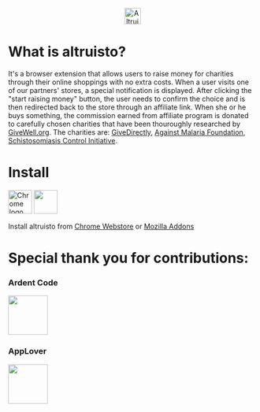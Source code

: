<p align="center"><img src="https://altruisto.com/images/logo.svg" alt="Altruisto logo" height="33"></p>

<h1>What is altruisto?</h1>

It's a browser extension that allows users to raise money for charities through their online shoppings with no extra costs. When a user visits one of our partners' stores, a special notification is displayed. After clicking the "start raising money" button, the user needs to confirm the choice and is then redirected back to the store through an affiliate link. When she or he buys something, the commission earned from affiliate program is donated to carefully chosen charities that have been thouroughly researched by <a href="http://www.givewell.org/">GiveWell.org</a>. The charities are: <a href="https://www.givedirectly.org/">GiveDirectly</a>, <a href="http://againstmalaria.com/">Against Malaria Foundation</a>, <a href="https://www.imperial.ac.uk/schistosomiasis-control-initiative">Schistosomiasis Control Initiative</a>.

<h1>Install</h1>

<a href="https://chrome.google.com/webstore/detail/djennkbadhfcmhlbejdidgmdgnacbcmi" target="_blank"><img src="https://cdn0.iconfinder.com/data/icons/jfk/512/chrome-512.png" alt="Chrome logo" height="48" width="48"></a>
<a href="https://addons.mozilla.org/en-US/firefox/addon/altruisto-com/" target="_blank"><img src="https://raw.githubusercontent.com/alrra/browser-logos/master/src/firefox/firefox_128x128.png" width="48" height="48"></a>

Install altruisto from <a href="https://chrome.google.com/webstore/detail/djennkbadhfcmhlbejdidgmdgnacbcmi" target="_blank">Chrome Webstore</a> or <a href="https://addons.mozilla.org/en-US/firefox/addon/altruisto-com/" target="_blank">Mozilla Addons</a>

<h1>Special thank you for contributions:</h1>
<p>
<h3>Ardent Code</h3>
<a href="https://www.ardentcode.com/" target="_blank"><img src="https://treeoflifepl.s3.eu-central-1.amazonaws.com/other-or-temp/ard002_Identity_CMYK_300ppi.png" height="80" /></a>
</p>

<p>
<h3>AppLover</h3>
<a href="https://applover.com/" target="_blank"><img src="https://treeoflifepl.s3.eu-central-1.amazonaws.com/other-or-temp/Logo_turkusowe.png" height="80" /></a>
</p>
